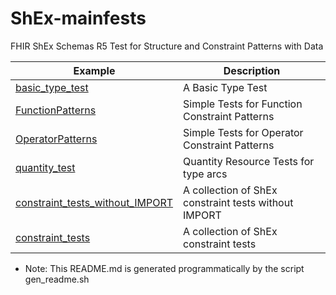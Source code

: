 # ShEx-mainfests
FHIR ShEx Schemas R5 Test for Structure and Constraint Patterns with Data
 
| Example | Description |
| ------- | ----------- |
| [basic_type_test](http://shex.io/webapps/shex.js/doc/shex-simple?manifestURL=https://fhircat.github.io/validation/ShExValidation/ShExSchemasDataValidation/basic_type_test/basic_type_test.yaml) | A Basic Type Test |
| [FunctionPatterns](http://shex.io/webapps/shex.js/doc/shex-simple?manifestURL=https://fhircat.github.io/validation/ShExValidation/ShExSchemasDataValidation/FunctionPatterns/FunctionPatterns.yaml) | Simple Tests for Function Constraint Patterns |
| [OperatorPatterns](http://shex.io/webapps/shex.js/doc/shex-simple?manifestURL=https://fhircat.github.io/validation/ShExValidation/ShExSchemasDataValidation/OperatorPatterns/OperatorPatterns.yaml) | Simple Tests for Operator Constraint Patterns |
| [quantity_test](http://shex.io/webapps/shex.js/doc/shex-simple?manifestURL=https://fhircat.github.io/validation/ShExValidation/ShExSchemasDataValidation/quantity_test/quantity_test.yaml) | Quantity Resource Tests for type arcs |
| [constraint_tests_without_IMPORT](http://shex.io/webapps/shex.js/doc/shex-simple?manifestURL=https://fhircat.github.io/validation/ShExValidation/ShExSchemasDataValidation/constraint_tests_without_IMPORT/constraint_tests_without_IMPORT.yaml) | A collection of ShEx constraint tests without IMPORT |
| [constraint_tests](http://shex.io/webapps/shex.js/doc/shex-simple?manifestURL=https://fhircat.github.io/validation/ShExValidation/ShExSchemasDataValidation/constraint_tests/constraint_tests.yaml) | A collection of ShEx constraint tests |
- Note: This README.md is generated programmatically by the script gen_readme.sh
